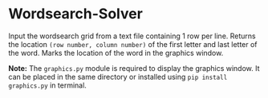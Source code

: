 # Wordsearch-Solver

Input the wordsearch grid from a text file containing 1 row per line. Returns the location ``(row number, column number)`` of the first letter and last letter of the word. Marks the location of the word in the graphics window.

**Note:** The ``graphics.py`` module is required to display the graphics window.
It can be placed in the same directory or installed using ``pip install graphics.py`` in terminal.
